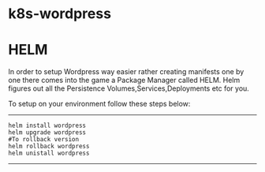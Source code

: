 # k8s-wordpress

HELM
====

In order to setup Wordpress way easier rather creating manifests one by one there comes into the game a Package Manager called HELM.
Helm figures out all the Persistence Volumes,Services,Deployments etc for you.

To setup on your environment follow these steps below:

---
    helm install wordpress
    helm upgrade wordpress
    #To rollback version
    helm rollback wordpress 
    helm unistall wordpress
---
